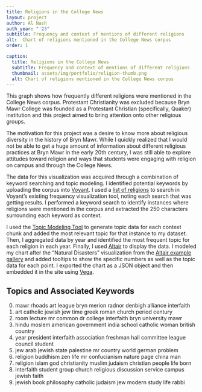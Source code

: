 ```yaml
---
title: Religions in the College News 
layout: project
author: Al Nash
auth_year: "'23"
subtitle: Frequency and context of mentions of different religions
alt:  Chart of religions mentioned in the College News corpus 
order: 1

caption: 
  title: Religions in the College News
  subtitle: Frequency and context of mentions of different religions
  thumbnail: assets/img/portfolio/religion-thumb.png 
  alt: Chart of religions mentioned in the College News corpus
---
```


<div id="vis"></div>

This graph shows how frequently different religions were mentioned in the College News corpus. Protestant Christianity was excluded because Bryn Mawr College was founded as a Protestant Christian (specifically, Quaker) institution and this project aimed to bring attention onto other religious groups.

The motivation for this project was a desire to know more about religious diversity in the history of Bryn Mawr. While I quickly realized that I would not be able to get a huge amount of information about different religious practices at Bryn Mawr in the early 20th century, I was still able to explore attitudes toward religion and ways that students were engaging with religion on campus and through the College News. 

The data for this visualization was acquired through a combination of keyword searching and topic modeling. I identified potential keywords by uploading the corpus into [Voyant](https://voyant-tools.org). I used a [list of religions](https://en.wikipedia.org/wiki/List_of_religions_and_spiritual_traditions) to search in Voyant’s existing frequency visualization tool, noting each search that was getting results. I performed a keyword search to identify instances where religions were mentioned in the corpus and extracted the 250 characters surrounding each keyword as context. 

I used the [Topic Modeling Tool](https://github.com/senderle/topic-modeling-tool) to generate topic data for each context chunk and added the most relevant topic for that instance to my dataset. Then, I aggregated data by year and identified the most frequent topic for each religion in each year. Finally, I used [Altair](https://altair-viz.github.io/index.html) to display the data. I modeled my chart after the “Natural Disasters” visualization from the [Altair example gallery](https://altair-viz.github.io/gallery/natural_disasters.html) and added tooltips to show the specific numbers as well as the topic data for each point. I exported the chart as a JSON object and then embedded it in the site using [Vega](https://vega.github.io).

## Topics and Associated Keywords

0. mawr rhoads art league bryn merion radnor denbigh alliance interfaith
1. art catholic jewish jew time greek roman church period century
2. room lecture mr common dr college interfaith bryn university mawr
3. hindu moslem american government india school catholic woman british country
4. year president interfaith association freshman hall committee league council student
5. jew arab jewish state palestine mr country world german problem
6. religion buddhism zen life mr confucianism nature page china man
7. religion islam god christianity muslim judaism christian people life born
8. interfaith student group church religious discussion service campus jewish faith
9. jewish book philosophy catholic judaism jew modern study life rabbi


<script type="text/javascript" src="https://cdn.jsdelivr.net/npm//vega@5"></script>
<script type="text/javascript" src="https://cdn.jsdelivr.net/npm//vega-lite@4.8.1"></script>
<script type="text/javascript" src="https://cdn.jsdelivr.net/npm//vega-embed@6"></script>
<script>
    (function(vegaEmbed) {
      var spec = {"config": {"view": {"width": 'container', "height": 'container'}}, "data": {"name": "data-91bd5213de7b17d5754417106a8c5340"}, "mark": {"type": "circle", "opacity": 0.8, "stroke": "black", "strokeWidth": 1}, "encoding": {"color": {"type": "nominal", "field": "religion", "legend": null}, "size": {"type": "quantitative", "field": "count", "legend": {"title": "Number of Mentions"}, "scale": {"range": [0, 1000]}}, "tooltip": [{"type": "quantitative", "field": "year", "title": "Year"}, {"type": "quantitative", "field": "count", "title": "Count"}, {"type": "nominal", "field": "topic", "title": "Top Topic"}], "x": {"type": "ordinal", "axis": {"labelAngle": 0}, "field": "year"}, "y": {"type": "nominal", "field": "religion"}}, "height": 500, "title": "Mentions of Non-Protestant Religions Over Time", "width": 700, "$schema": "https://vega.github.io/schema/vega-lite/v4.8.1.json", "datasets": {"data-91bd5213de7b17d5754417106a8c5340": [{"year": 1939, "religion": "Judaism", "count": 36, "topic": "5: jew arab jewish state palestine mr country world german problem"}, {"year": 1939, "religion": "Hinduism", "count": 2, "topic": "3: hindu moslem american government india school catholic woman british country"}, {"year": 1939, "religion": "Islam", "count": 2, "topic": "3: hindu moslem american government india school catholic woman british country"}, {"year": 1939, "religion": "Catholicism", "count": 4, "topic": "3: hindu moslem american government india school catholic woman british country"}, {"year": 1939, "religion": "Taoism", "count": 1, "topic": "1: art catholic jewish jew time greek roman church period century"}, {"year": 1939, "religion": "Buddhism", "count": 2, "topic": "1: art catholic jewish jew time greek roman church period century"}, {"year": 1939, "religion": "Shinto", "count": 1, "topic": "8: interfaith student group church religious discussion service campus jewish faith"}, {"year": 1917, "religion": "Catholicism", "count": 5, "topic": "0: mawr rhoads art league bryn merion radnor denbigh alliance interfaith"}, {"year": 1917, "religion": "Buddhism", "count": 1, "topic": "3: hindu moslem american government india school catholic woman british country"}, {"year": 1955, "religion": "Judaism", "count": 14, "topic": "9: jewish book philosophy catholic judaism jew modern study life rabbi"}, {"year": 1955, "religion": "Interfaith", "count": 2, "topic": "8: interfaith student group church religious discussion service campus jewish faith"}, {"year": 1955, "religion": "Buddhism", "count": 10, "topic": "6: religion buddhism zen life mr confucianism nature page china man"}, {"year": 1955, "religion": "Catholicism", "count": 7, "topic": "6: religion buddhism zen life mr confucianism nature page china man"}, {"year": 1955, "religion": "Islam", "count": 6, "topic": "3: hindu moslem american government india school catholic woman british country"}, {"year": 1955, "religion": "Shinto", "count": 1, "topic": "8: interfaith student group church religious discussion service campus jewish faith"}, {"year": 1960, "religion": "Catholicism", "count": 16, "topic": "2: room lecture mr common dr college interfaith bryn university mawr"}, {"year": 1960, "religion": "Interfaith", "count": 58, "topic": "8: interfaith student group church religious discussion service campus jewish faith"}, {"year": 1960, "religion": "Buddhism", "count": 13, "topic": "6: religion buddhism zen life mr confucianism nature page china man"}, {"year": 1960, "religion": "Hinduism", "count": 2, "topic": "6: religion buddhism zen life mr confucianism nature page china man"}, {"year": 1960, "religion": "Judaism", "count": 25, "topic": "8: interfaith student group church religious discussion service campus jewish faith"}, {"year": 1960, "religion": "Islam", "count": 6, "topic": "9: jewish book philosophy catholic judaism jew modern study life rabbi"}, {"year": 1960, "religion": "Taoism", "count": 1, "topic": "7: religion islam god christianity muslim judaism christian people life born"}, {"year": 1946, "religion": "Buddhism", "count": 1, "topic": "2: room lecture mr common dr college interfaith bryn university mawr"}, {"year": 1946, "religion": "Hinduism", "count": 10, "topic": "7: religion islam god christianity muslim judaism christian people life born"}, {"year": 1946, "religion": "Judaism", "count": 16, "topic": "5: jew arab jewish state palestine mr country world german problem"}, {"year": 1946, "religion": "Catholicism", "count": 3, "topic": "2: room lecture mr common dr college interfaith bryn university mawr"}, {"year": 1946, "religion": "Islam", "count": 1, "topic": "5: jew arab jewish state palestine mr country world german problem"}, {"year": 1924, "religion": "Catholicism", "count": 7, "topic": "3: hindu moslem american government india school catholic woman british country"}, {"year": 1924, "religion": "Judaism", "count": 7, "topic": "0: mawr rhoads art league bryn merion radnor denbigh alliance interfaith"}, {"year": 1924, "religion": "Islam", "count": 2, "topic": "3: hindu moslem american government india school catholic woman british country"}, {"year": 1924, "religion": "Confucianism", "count": 1, "topic": "1: art catholic jewish jew time greek roman church period century"}, {"year": 1924, "religion": "Hinduism", "count": 3, "topic": "3: hindu moslem american government india school catholic woman british country"}, {"year": 1961, "religion": "Buddhism", "count": 7, "topic": "6: religion buddhism zen life mr confucianism nature page china man"}, {"year": 1961, "religion": "Interfaith", "count": 45, "topic": "2: room lecture mr common dr college interfaith bryn university mawr"}, {"year": 1961, "religion": "Islam", "count": 5, "topic": "7: religion islam god christianity muslim judaism christian people life born"}, {"year": 1961, "religion": "Catholicism", "count": 6, "topic": "1: art catholic jewish jew time greek roman church period century"}, {"year": 1961, "religion": "Judaism", "count": 16, "topic": "9: jewish book philosophy catholic judaism jew modern study life rabbi"}, {"year": 1958, "religion": "Catholicism", "count": 15, "topic": "8: interfaith student group church religious discussion service campus jewish faith"}, {"year": 1958, "religion": "Interfaith", "count": 72, "topic": "8: interfaith student group church religious discussion service campus jewish faith"}, {"year": 1958, "religion": "Judaism", "count": 15, "topic": "8: interfaith student group church religious discussion service campus jewish faith"}, {"year": 1958, "religion": "Hinduism", "count": 1, "topic": "3: hindu moslem american government india school catholic woman british country"}, {"year": 1958, "religion": "Islam", "count": 1, "topic": "3: hindu moslem american government india school catholic woman british country"}, {"year": 1958, "religion": "Buddhism", "count": 1, "topic": "2: room lecture mr common dr college interfaith bryn university mawr"}, {"year": 1915, "religion": "Judaism", "count": 8, "topic": "0: mawr rhoads art league bryn merion radnor denbigh alliance interfaith"}, {"year": 1915, "religion": "Catholicism", "count": 6, "topic": "8: interfaith student group church religious discussion service campus jewish faith"}, {"year": 1915, "religion": "Hinduism", "count": 1, "topic": "0: mawr rhoads art league bryn merion radnor denbigh alliance interfaith"}, {"year": 1956, "religion": "Judaism", "count": 39, "topic": "9: jewish book philosophy catholic judaism jew modern study life rabbi"}, {"year": 1956, "religion": "Catholicism", "count": 3, "topic": "8: interfaith student group church religious discussion service campus jewish faith"}, {"year": 1956, "religion": "Interfaith", "count": 6, "topic": "4: year president interfaith association freshman hall committee league council student"}, {"year": 1956, "religion": "Islam", "count": 2, "topic": "8: interfaith student group church religious discussion service campus jewish faith"}, {"year": 1956, "religion": "Hinduism", "count": 1, "topic": "0: mawr rhoads art league bryn merion radnor denbigh alliance interfaith"}, {"year": 1962, "religion": "Interfaith", "count": 28, "topic": "2: room lecture mr common dr college interfaith bryn university mawr"}, {"year": 1962, "religion": "Buddhism", "count": 2, "topic": "2: room lecture mr common dr college interfaith bryn university mawr"}, {"year": 1962, "religion": "Hinduism", "count": 1, "topic": "2: room lecture mr common dr college interfaith bryn university mawr"}, {"year": 1962, "religion": "Judaism", "count": 4, "topic": "9: jewish book philosophy catholic judaism jew modern study life rabbi"}, {"year": 1962, "religion": "Islam", "count": 5, "topic": "5: jew arab jewish state palestine mr country world german problem"}, {"year": 1962, "religion": "Catholicism", "count": 2, "topic": "5: jew arab jewish state palestine mr country world german problem"}, {"year": 1930, "religion": "Islam", "count": 1, "topic": "3: hindu moslem american government india school catholic woman british country"}, {"year": 1930, "religion": "Judaism", "count": 28, "topic": "1: art catholic jewish jew time greek roman church period century"}, {"year": 1930, "religion": "Buddhism", "count": 3, "topic": "1: art catholic jewish jew time greek roman church period century"}, {"year": 1930, "religion": "Catholicism", "count": 5, "topic": "9: jewish book philosophy catholic judaism jew modern study life rabbi"}, {"year": 1964, "religion": "Catholicism", "count": 7, "topic": "9: jewish book philosophy catholic judaism jew modern study life rabbi"}, {"year": 1964, "religion": "Interfaith", "count": 64, "topic": "8: interfaith student group church religious discussion service campus jewish faith"}, {"year": 1964, "religion": "Judaism", "count": 6, "topic": "8: interfaith student group church religious discussion service campus jewish faith"}, {"year": 1964, "religion": "Islam", "count": 8, "topic": "7: religion islam god christianity muslim judaism christian people life born"}, {"year": 1964, "religion": "Hinduism", "count": 1, "topic": "2: room lecture mr common dr college interfaith bryn university mawr"}, {"year": 1964, "religion": "Zoroastrianism", "count": 4, "topic": "6: religion buddhism zen life mr confucianism nature page china man"}, {"year": 1964, "religion": "Druze", "count": 1, "topic": "5: jew arab jewish state palestine mr country world german problem"}, {"year": 1964, "religion": "Taoism", "count": 1, "topic": "0: mawr rhoads art league bryn merion radnor denbigh alliance interfaith"}, {"year": 1964, "religion": "Buddhism", "count": 1, "topic": "8: interfaith student group church religious discussion service campus jewish faith"}, {"year": 1954, "religion": "Hinduism", "count": 2, "topic": "3: hindu moslem american government india school catholic woman british country"}, {"year": 1954, "religion": "Catholicism", "count": 20, "topic": "3: hindu moslem american government india school catholic woman british country"}, {"year": 1954, "religion": "Judaism", "count": 21, "topic": "9: jewish book philosophy catholic judaism jew modern study life rabbi"}, {"year": 1954, "religion": "Baha'i", "count": 1, "topic": "7: religion islam god christianity muslim judaism christian people life born"}, {"year": 1954, "religion": "Interfaith", "count": 1, "topic": "8: interfaith student group church religious discussion service campus jewish faith"}, {"year": 1954, "religion": "Islam", "count": 4, "topic": "3: hindu moslem american government india school catholic woman british country"}, {"year": 1927, "religion": "Catholicism", "count": 14, "topic": "1: art catholic jewish jew time greek roman church period century"}, {"year": 1927, "religion": "Judaism", "count": 27, "topic": "5: jew arab jewish state palestine mr country world german problem"}, {"year": 1927, "religion": "Islam", "count": 26, "topic": "7: religion islam god christianity muslim judaism christian people life born"}, {"year": 1927, "religion": "Buddhism", "count": 15, "topic": "1: art catholic jewish jew time greek roman church period century"}, {"year": 1927, "religion": "Hinduism", "count": 3, "topic": "7: religion islam god christianity muslim judaism christian people life born"}, {"year": 1927, "religion": "Jainism", "count": 1, "topic": "1: art catholic jewish jew time greek roman church period century"}, {"year": 1944, "religion": "Catholicism", "count": 6, "topic": "1: art catholic jewish jew time greek roman church period century"}, {"year": 1944, "religion": "Buddhism", "count": 2, "topic": "6: religion buddhism zen life mr confucianism nature page china man"}, {"year": 1944, "religion": "Hinduism", "count": 1, "topic": "6: religion buddhism zen life mr confucianism nature page china man"}, {"year": 1944, "religion": "Judaism", "count": 3, "topic": "5: jew arab jewish state palestine mr country world german problem"}, {"year": 1944, "religion": "Baha'i", "count": 1, "topic": "0: mawr rhoads art league bryn merion radnor denbigh alliance interfaith"}, {"year": 1949, "religion": "Catholicism", "count": 5, "topic": "3: hindu moslem american government india school catholic woman british country"}, {"year": 1949, "religion": "Judaism", "count": 7, "topic": "2: room lecture mr common dr college interfaith bryn university mawr"}, {"year": 1940, "religion": "Judaism", "count": 7, "topic": "2: room lecture mr common dr college interfaith bryn university mawr"}, {"year": 1940, "religion": "Catholicism", "count": 9, "topic": "1: art catholic jewish jew time greek roman church period century"}, {"year": 1940, "religion": "Islam", "count": 1, "topic": "3: hindu moslem american government india school catholic woman british country"}, {"year": 1931, "religion": "Catholicism", "count": 5, "topic": "0: mawr rhoads art league bryn merion radnor denbigh alliance interfaith"}, {"year": 1931, "religion": "Hinduism", "count": 13, "topic": "3: hindu moslem american government india school catholic woman british country"}, {"year": 1931, "religion": "Islam", "count": 9, "topic": "7: religion islam god christianity muslim judaism christian people life born"}, {"year": 1931, "religion": "Judaism", "count": 6, "topic": "5: jew arab jewish state palestine mr country world german problem"}, {"year": 1931, "religion": "Baha'i", "count": 1, "topic": "0: mawr rhoads art league bryn merion radnor denbigh alliance interfaith"}, {"year": 1948, "religion": "Hinduism", "count": 10, "topic": "3: hindu moslem american government india school catholic woman british country"}, {"year": 1948, "religion": "Catholicism", "count": 5, "topic": "6: religion buddhism zen life mr confucianism nature page china man"}, {"year": 1948, "religion": "Buddhism", "count": 1, "topic": "2: room lecture mr common dr college interfaith bryn university mawr"}, {"year": 1948, "religion": "Interfaith", "count": 2, "topic": "4: year president interfaith association freshman hall committee league council student"}, {"year": 1948, "religion": "Judaism", "count": 5, "topic": "2: room lecture mr common dr college interfaith bryn university mawr"}, {"year": 1948, "religion": "Islam", "count": 3, "topic": "3: hindu moslem american government india school catholic woman british country"}, {"year": 1921, "religion": "Hinduism", "count": 2, "topic": "4: year president interfaith association freshman hall committee league council student"}, {"year": 1921, "religion": "Judaism", "count": 6, "topic": "1: art catholic jewish jew time greek roman church period century"}, {"year": 1921, "religion": "Buddhism", "count": 1, "topic": "3: hindu moslem american government india school catholic woman british country"}, {"year": 1921, "religion": "Catholicism", "count": 2, "topic": "0: mawr rhoads art league bryn merion radnor denbigh alliance interfaith"}, {"year": 1921, "religion": "Islam", "count": 1, "topic": "2: room lecture mr common dr college interfaith bryn university mawr"}, {"year": 1966, "religion": "Interfaith", "count": 47, "topic": "8: interfaith student group church religious discussion service campus jewish faith"}, {"year": 1966, "religion": "Catholicism", "count": 13, "topic": "8: interfaith student group church religious discussion service campus jewish faith"}, {"year": 1966, "religion": "Islam", "count": 2, "topic": "1: art catholic jewish jew time greek roman church period century"}, {"year": 1966, "religion": "Buddhism", "count": 5, "topic": "6: religion buddhism zen life mr confucianism nature page china man"}, {"year": 1966, "religion": "Judaism", "count": 25, "topic": "8: interfaith student group church religious discussion service campus jewish faith"}, {"year": 1966, "religion": "Hinduism", "count": 1, "topic": "8: interfaith student group church religious discussion service campus jewish faith"}, {"year": 1925, "religion": "Catholicism", "count": 4, "topic": "3: hindu moslem american government india school catholic woman british country"}, {"year": 1925, "religion": "Judaism", "count": 9, "topic": "1: art catholic jewish jew time greek roman church period century"}, {"year": 1925, "religion": "Hinduism", "count": 6, "topic": "3: hindu moslem american government india school catholic woman british country"}, {"year": 1951, "religion": "Catholicism", "count": 17, "topic": "1: art catholic jewish jew time greek roman church period century"}, {"year": 1951, "religion": "Judaism", "count": 6, "topic": "1: art catholic jewish jew time greek roman church period century"}, {"year": 1951, "religion": "Hinduism", "count": 8, "topic": "3: hindu moslem american government india school catholic woman british country"}, {"year": 1951, "religion": "Islam", "count": 8, "topic": "3: hindu moslem american government india school catholic woman british country"}, {"year": 1951, "religion": "Confucianism", "count": 1, "topic": "7: religion islam god christianity muslim judaism christian people life born"}, {"year": 1965, "religion": "Interfaith", "count": 48, "topic": "2: room lecture mr common dr college interfaith bryn university mawr"}, {"year": 1965, "religion": "Islam", "count": 2, "topic": "4: year president interfaith association freshman hall committee league council student"}, {"year": 1965, "religion": "Judaism", "count": 6, "topic": "5: jew arab jewish state palestine mr country world german problem"}, {"year": 1965, "religion": "Buddhism", "count": 5, "topic": "2: room lecture mr common dr college interfaith bryn university mawr"}, {"year": 1965, "religion": "Hinduism", "count": 2, "topic": "2: room lecture mr common dr college interfaith bryn university mawr"}, {"year": 1965, "religion": "Catholicism", "count": 3, "topic": "2: room lecture mr common dr college interfaith bryn university mawr"}, {"year": 1916, "religion": "Judaism", "count": 8, "topic": "0: mawr rhoads art league bryn merion radnor denbigh alliance interfaith"}, {"year": 1916, "religion": "Catholicism", "count": 1, "topic": "0: mawr rhoads art league bryn merion radnor denbigh alliance interfaith"}, {"year": 1943, "religion": "Catholicism", "count": 10, "topic": "4: year president interfaith association freshman hall committee league council student"}, {"year": 1943, "religion": "Judaism", "count": 6, "topic": "5: jew arab jewish state palestine mr country world german problem"}, {"year": 1943, "religion": "Hinduism", "count": 3, "topic": "7: religion islam god christianity muslim judaism christian people life born"}, {"year": 1943, "religion": "Islam", "count": 3, "topic": "7: religion islam god christianity muslim judaism christian people life born"}, {"year": 1943, "religion": "Confucianism", "count": 13, "topic": "6: religion buddhism zen life mr confucianism nature page china man"}, {"year": 1943, "religion": "Buddhism", "count": 11, "topic": "6: religion buddhism zen life mr confucianism nature page china man"}, {"year": 1943, "religion": "Taoism", "count": 5, "topic": "6: religion buddhism zen life mr confucianism nature page china man"}, {"year": 1920, "religion": "Hinduism", "count": 3, "topic": "2: room lecture mr common dr college interfaith bryn university mawr"}, {"year": 1920, "religion": "Catholicism", "count": 1, "topic": "2: room lecture mr common dr college interfaith bryn university mawr"}, {"year": 1920, "religion": "Judaism", "count": 8, "topic": "2: room lecture mr common dr college interfaith bryn university mawr"}, {"year": 1920, "religion": "Buddhism", "count": 1, "topic": "6: religion buddhism zen life mr confucianism nature page china man"}, {"year": 1920, "religion": "Confucianism", "count": 1, "topic": "6: religion buddhism zen life mr confucianism nature page china man"}, {"year": 1920, "religion": "Taoism", "count": 1, "topic": "6: religion buddhism zen life mr confucianism nature page china man"}, {"year": 1938, "religion": "Judaism", "count": 23, "topic": "5: jew arab jewish state palestine mr country world german problem"}, {"year": 1938, "religion": "Buddhism", "count": 4, "topic": "1: art catholic jewish jew time greek roman church period century"}, {"year": 1938, "religion": "Catholicism", "count": 11, "topic": "5: jew arab jewish state palestine mr country world german problem"}, {"year": 1938, "religion": "Hinduism", "count": 11, "topic": "3: hindu moslem american government india school catholic woman british country"}, {"year": 1938, "religion": "Islam", "count": 1, "topic": "1: art catholic jewish jew time greek roman church period century"}, {"year": 1935, "religion": "Judaism", "count": 4, "topic": "5: jew arab jewish state palestine mr country world german problem"}, {"year": 1935, "religion": "Hinduism", "count": 8, "topic": "6: religion buddhism zen life mr confucianism nature page china man"}, {"year": 1935, "religion": "Sikhism", "count": 1, "topic": "5: jew arab jewish state palestine mr country world german problem"}, {"year": 1935, "religion": "Buddhism", "count": 3, "topic": "1: art catholic jewish jew time greek roman church period century"}, {"year": 1935, "religion": "Confucianism", "count": 1, "topic": "1: art catholic jewish jew time greek roman church period century"}, {"year": 1935, "religion": "Taoism", "count": 2, "topic": "1: art catholic jewish jew time greek roman church period century"}, {"year": 1935, "religion": "Catholicism", "count": 1, "topic": "5: jew arab jewish state palestine mr country world german problem"}, {"year": 1963, "religion": "Interfaith", "count": 62, "topic": "2: room lecture mr common dr college interfaith bryn university mawr"}, {"year": 1963, "religion": "Buddhism", "count": 15, "topic": "3: hindu moslem american government india school catholic woman british country"}, {"year": 1963, "religion": "Hinduism", "count": 4, "topic": "1: art catholic jewish jew time greek roman church period century"}, {"year": 1963, "religion": "Islam", "count": 37, "topic": "7: religion islam god christianity muslim judaism christian people life born"}, {"year": 1963, "religion": "Judaism", "count": 10, "topic": "9: jewish book philosophy catholic judaism jew modern study life rabbi"}, {"year": 1963, "religion": "Catholicism", "count": 2, "topic": "0: mawr rhoads art league bryn merion radnor denbigh alliance interfaith"}, {"year": 1968, "religion": "Catholicism", "count": 9, "topic": "3: hindu moslem american government india school catholic woman british country"}, {"year": 1968, "religion": "Interfaith", "count": 40, "topic": "8: interfaith student group church religious discussion service campus jewish faith"}, {"year": 1968, "religion": "Judaism", "count": 22, "topic": "2: room lecture mr common dr college interfaith bryn university mawr"}, {"year": 1968, "religion": "Islam", "count": 2, "topic": "1: art catholic jewish jew time greek roman church period century"}, {"year": 1968, "religion": "Buddhism", "count": 7, "topic": "6: religion buddhism zen life mr confucianism nature page china man"}, {"year": 1968, "religion": "Hinduism", "count": 2, "topic": "9: jewish book philosophy catholic judaism jew modern study life rabbi"}, {"year": 1923, "religion": "Judaism", "count": 30, "topic": "7: religion islam god christianity muslim judaism christian people life born"}, {"year": 1923, "religion": "Catholicism", "count": 10, "topic": "9: jewish book philosophy catholic judaism jew modern study life rabbi"}, {"year": 1923, "religion": "Islam", "count": 7, "topic": "7: religion islam god christianity muslim judaism christian people life born"}, {"year": 1923, "religion": "Buddhism", "count": 2, "topic": "2: room lecture mr common dr college interfaith bryn university mawr"}, {"year": 1923, "religion": "Confucianism", "count": 4, "topic": "7: religion islam god christianity muslim judaism christian people life born"}, {"year": 1923, "religion": "Taoism", "count": 1, "topic": "6: religion buddhism zen life mr confucianism nature page china man"}, {"year": 1933, "religion": "Buddhism", "count": 2, "topic": "1: art catholic jewish jew time greek roman church period century"}, {"year": 1933, "religion": "Catholicism", "count": 7, "topic": "0: mawr rhoads art league bryn merion radnor denbigh alliance interfaith"}, {"year": 1933, "religion": "Judaism", "count": 5, "topic": "5: jew arab jewish state palestine mr country world german problem"}, {"year": 1933, "religion": "Islam", "count": 2, "topic": "1: art catholic jewish jew time greek roman church period century"}, {"year": 1933, "religion": "Hinduism", "count": 1, "topic": "9: jewish book philosophy catholic judaism jew modern study life rabbi"}, {"year": 1952, "religion": "Catholicism", "count": 17, "topic": "3: hindu moslem american government india school catholic woman british country"}, {"year": 1952, "religion": "Judaism", "count": 16, "topic": "3: hindu moslem american government india school catholic woman british country"}, {"year": 1952, "religion": "Shinto", "count": 1, "topic": "3: hindu moslem american government india school catholic woman british country"}, {"year": 1952, "religion": "Hinduism", "count": 8, "topic": "7: religion islam god christianity muslim judaism christian people life born"}, {"year": 1952, "religion": "Islam", "count": 23, "topic": "7: religion islam god christianity muslim judaism christian people life born"}, {"year": 1947, "religion": "Judaism", "count": 19, "topic": "5: jew arab jewish state palestine mr country world german problem"}, {"year": 1947, "religion": "Catholicism", "count": 2, "topic": "5: jew arab jewish state palestine mr country world german problem"}, {"year": 1947, "religion": "Hinduism", "count": 6, "topic": "1: art catholic jewish jew time greek roman church period century"}, {"year": 1947, "religion": "Islam", "count": 15, "topic": "2: room lecture mr common dr college interfaith bryn university mawr"}, {"year": 1947, "religion": "Buddhism", "count": 1, "topic": "1: art catholic jewish jew time greek roman church period century"}, {"year": 1934, "religion": "Catholicism", "count": 13, "topic": "3: hindu moslem american government india school catholic woman british country"}, {"year": 1934, "religion": "Judaism", "count": 17, "topic": "5: jew arab jewish state palestine mr country world german problem"}, {"year": 1934, "religion": "Islam", "count": 3, "topic": "8: interfaith student group church religious discussion service campus jewish faith"}, {"year": 1934, "religion": "Buddhism", "count": 1, "topic": "7: religion islam god christianity muslim judaism christian people life born"}, {"year": 1922, "religion": "Islam", "count": 1, "topic": "1: art catholic jewish jew time greek roman church period century"}, {"year": 1922, "religion": "Baha'i", "count": 1, "topic": "0: mawr rhoads art league bryn merion radnor denbigh alliance interfaith"}, {"year": 1922, "religion": "Buddhism", "count": 3, "topic": "6: religion buddhism zen life mr confucianism nature page china man"}, {"year": 1922, "religion": "Hinduism", "count": 12, "topic": "3: hindu moslem american government india school catholic woman british country"}, {"year": 1922, "religion": "Judaism", "count": 7, "topic": "5: jew arab jewish state palestine mr country world german problem"}, {"year": 1922, "religion": "Catholicism", "count": 3, "topic": "1: art catholic jewish jew time greek roman church period century"}, {"year": 1959, "religion": "Interfaith", "count": 67, "topic": "8: interfaith student group church religious discussion service campus jewish faith"}, {"year": 1959, "religion": "Judaism", "count": 11, "topic": "8: interfaith student group church religious discussion service campus jewish faith"}, {"year": 1959, "religion": "Buddhism", "count": 8, "topic": "6: religion buddhism zen life mr confucianism nature page china man"}, {"year": 1959, "religion": "Catholicism", "count": 19, "topic": "8: interfaith student group church religious discussion service campus jewish faith"}, {"year": 1945, "religion": "Catholicism", "count": 5, "topic": "4: year president interfaith association freshman hall committee league council student"}, {"year": 1945, "religion": "Islam", "count": 1, "topic": "6: religion buddhism zen life mr confucianism nature page china man"}, {"year": 1945, "religion": "Judaism", "count": 10, "topic": "5: jew arab jewish state palestine mr country world german problem"}, {"year": 1919, "religion": "Buddhism", "count": 1, "topic": "6: religion buddhism zen life mr confucianism nature page china man"}, {"year": 1919, "religion": "Confucianism", "count": 2, "topic": "6: religion buddhism zen life mr confucianism nature page china man"}, {"year": 1919, "religion": "Judaism", "count": 8, "topic": "5: jew arab jewish state palestine mr country world german problem"}, {"year": 1919, "religion": "Taoism", "count": 1, "topic": "6: religion buddhism zen life mr confucianism nature page china man"}, {"year": 1919, "religion": "Catholicism", "count": 3, "topic": "8: interfaith student group church religious discussion service campus jewish faith"}, {"year": 1919, "religion": "Islam", "count": 4, "topic": "2: room lecture mr common dr college interfaith bryn university mawr"}, {"year": 1953, "religion": "Catholicism", "count": 13, "topic": "1: art catholic jewish jew time greek roman church period century"}, {"year": 1953, "religion": "Hinduism", "count": 2, "topic": "3: hindu moslem american government india school catholic woman british country"}, {"year": 1953, "religion": "Islam", "count": 6, "topic": "1: art catholic jewish jew time greek roman church period century"}, {"year": 1953, "religion": "Judaism", "count": 23, "topic": "9: jewish book philosophy catholic judaism jew modern study life rabbi"}, {"year": 1953, "religion": "Shinto", "count": 1, "topic": "3: hindu moslem american government india school catholic woman british country"}, {"year": 1953, "religion": "Buddhism", "count": 1, "topic": "2: room lecture mr common dr college interfaith bryn university mawr"}, {"year": 1936, "religion": "Islam", "count": 5, "topic": "1: art catholic jewish jew time greek roman church period century"}, {"year": 1936, "religion": "Hinduism", "count": 1, "topic": "3: hindu moslem american government india school catholic woman british country"}, {"year": 1936, "religion": "Catholicism", "count": 12, "topic": "5: jew arab jewish state palestine mr country world german problem"}, {"year": 1936, "religion": "Judaism", "count": 8, "topic": "5: jew arab jewish state palestine mr country world german problem"}, {"year": 1957, "religion": "Buddhism", "count": 20, "topic": "6: religion buddhism zen life mr confucianism nature page china man"}, {"year": 1957, "religion": "Interfaith", "count": 22, "topic": "2: room lecture mr common dr college interfaith bryn university mawr"}, {"year": 1957, "religion": "Catholicism", "count": 7, "topic": "8: interfaith student group church religious discussion service campus jewish faith"}, {"year": 1957, "religion": "Islam", "count": 8, "topic": "3: hindu moslem american government india school catholic woman british country"}, {"year": 1957, "religion": "Judaism", "count": 10, "topic": "5: jew arab jewish state palestine mr country world german problem"}, {"year": 1957, "religion": "Confucianism", "count": 16, "topic": "6: religion buddhism zen life mr confucianism nature page china man"}, {"year": 1957, "religion": "Hinduism", "count": 6, "topic": "2: room lecture mr common dr college interfaith bryn university mawr"}, {"year": 1957, "religion": "Taoism", "count": 1, "topic": "6: religion buddhism zen life mr confucianism nature page china man"}, {"year": 1926, "religion": "Judaism", "count": 16, "topic": "5: jew arab jewish state palestine mr country world german problem"}, {"year": 1926, "religion": "Catholicism", "count": 10, "topic": "5: jew arab jewish state palestine mr country world german problem"}, {"year": 1926, "religion": "Hinduism", "count": 1, "topic": "2: room lecture mr common dr college interfaith bryn university mawr"}, {"year": 1926, "religion": "Islam", "count": 1, "topic": "2: room lecture mr common dr college interfaith bryn university mawr"}, {"year": 1926, "religion": "Buddhism", "count": 1, "topic": "1: art catholic jewish jew time greek roman church period century"}, {"year": 1918, "religion": "Buddhism", "count": 5, "topic": "7: religion islam god christianity muslim judaism christian people life born"}, {"year": 1918, "religion": "Confucianism", "count": 1, "topic": "7: religion islam god christianity muslim judaism christian people life born"}, {"year": 1918, "religion": "Hinduism", "count": 6, "topic": "7: religion islam god christianity muslim judaism christian people life born"}, {"year": 1918, "religion": "Catholicism", "count": 1, "topic": "8: interfaith student group church religious discussion service campus jewish faith"}, {"year": 1918, "religion": "Judaism", "count": 1, "topic": "3: hindu moslem american government india school catholic woman british country"}, {"year": 1918, "religion": "Islam", "count": 3, "topic": "7: religion islam god christianity muslim judaism christian people life born"}, {"year": 1967, "religion": "Catholicism", "count": 7, "topic": "1: art catholic jewish jew time greek roman church period century"}, {"year": 1967, "religion": "Interfaith", "count": 22, "topic": "8: interfaith student group church religious discussion service campus jewish faith"}, {"year": 1967, "religion": "Judaism", "count": 27, "topic": "8: interfaith student group church religious discussion service campus jewish faith"}, {"year": 1967, "religion": "Zoroastrianism", "count": 1, "topic": "1: art catholic jewish jew time greek roman church period century"}, {"year": 1967, "religion": "Buddhism", "count": 2, "topic": "8: interfaith student group church religious discussion service campus jewish faith"}, {"year": 1967, "religion": "Islam", "count": 1, "topic": "2: room lecture mr common dr college interfaith bryn university mawr"}, {"year": 1932, "religion": "Hinduism", "count": 2, "topic": "3: hindu moslem american government india school catholic woman british country"}, {"year": 1932, "religion": "Islam", "count": 3, "topic": "3: hindu moslem american government india school catholic woman british country"}, {"year": 1932, "religion": "Catholicism", "count": 8, "topic": "9: jewish book philosophy catholic judaism jew modern study life rabbi"}, {"year": 1932, "religion": "Judaism", "count": 16, "topic": "1: art catholic jewish jew time greek roman church period century"}, {"year": 1932, "religion": "Buddhism", "count": 10, "topic": "1: art catholic jewish jew time greek roman church period century"}, {"year": 1932, "religion": "Taoism", "count": 1, "topic": "6: religion buddhism zen life mr confucianism nature page china man"}, {"year": 1932, "religion": "Confucianism", "count": 1, "topic": "6: religion buddhism zen life mr confucianism nature page china man"}, {"year": 1942, "religion": "Judaism", "count": 6, "topic": "5: jew arab jewish state palestine mr country world german problem"}, {"year": 1942, "religion": "Catholicism", "count": 8, "topic": "2: room lecture mr common dr college interfaith bryn university mawr"}, {"year": 1942, "religion": "Hinduism", "count": 2, "topic": "3: hindu moslem american government india school catholic woman british country"}, {"year": 1942, "religion": "Islam", "count": 6, "topic": "7: religion islam god christianity muslim judaism christian people life born"}, {"year": 1928, "religion": "Hinduism", "count": 6, "topic": "5: jew arab jewish state palestine mr country world german problem"}, {"year": 1928, "religion": "Judaism", "count": 7, "topic": "5: jew arab jewish state palestine mr country world german problem"}, {"year": 1928, "religion": "Catholicism", "count": 5, "topic": "3: hindu moslem american government india school catholic woman british country"}, {"year": 1928, "religion": "Buddhism", "count": 4, "topic": "1: art catholic jewish jew time greek roman church period century"}, {"year": 1950, "religion": "Catholicism", "count": 4, "topic": "3: hindu moslem american government india school catholic woman british country"}, {"year": 1950, "religion": "Judaism", "count": 8, "topic": "5: jew arab jewish state palestine mr country world german problem"}, {"year": 1950, "religion": "Hinduism", "count": 4, "topic": "5: jew arab jewish state palestine mr country world german problem"}, {"year": 1950, "religion": "Buddhism", "count": 3, "topic": "1: art catholic jewish jew time greek roman church period century"}, {"year": 1950, "religion": "Zoroastrianism", "count": 1, "topic": "1: art catholic jewish jew time greek roman church period century"}, {"year": 1929, "religion": "Catholicism", "count": 6, "topic": "9: jewish book philosophy catholic judaism jew modern study life rabbi"}, {"year": 1929, "religion": "Judaism", "count": 10, "topic": "1: art catholic jewish jew time greek roman church period century"}, {"year": 1929, "religion": "Hinduism", "count": 5, "topic": "5: jew arab jewish state palestine mr country world german problem"}, {"year": 1929, "religion": "Buddhism", "count": 1, "topic": "3: hindu moslem american government india school catholic woman british country"}, {"year": 1937, "religion": "Catholicism", "count": 7, "topic": "3: hindu moslem american government india school catholic woman british country"}, {"year": 1937, "religion": "Judaism", "count": 22, "topic": "1: art catholic jewish jew time greek roman church period century"}, {"year": 1937, "religion": "Hinduism", "count": 8, "topic": "3: hindu moslem american government india school catholic woman british country"}, {"year": 1937, "religion": "Baha'i", "count": 2, "topic": "2: room lecture mr common dr college interfaith bryn university mawr"}, {"year": 1941, "religion": "Judaism", "count": 10, "topic": "5: jew arab jewish state palestine mr country world german problem"}, {"year": 1941, "religion": "Catholicism", "count": 5, "topic": "2: room lecture mr common dr college interfaith bryn university mawr"}, {"year": 1941, "religion": "Hinduism", "count": 1, "topic": "3: hindu moslem american government india school catholic woman british country"}, {"year": 1914, "religion": "Catholicism", "count": 1, "topic": "0: mawr rhoads art league bryn merion radnor denbigh alliance interfaith"}]}}
      var embedOpt = {"renderer": "svg", "mode": "vega-lite"};

      function showError(el, error){
          el.innerHTML = ('<div class="error" style="color:red;">'
                          + '<p>JavaScript Error: ' + error.message + '</p>'
                          + "<p>See the javascript console for the full traceback.</p>"
                          + '</div>');
          throw error;
      }
      const el = document.getElementById('vis');
      vegaEmbed("#vis", spec, embedOpt)
        .catch(error => showError(el, error));
    })(vegaEmbed);

  </script>

